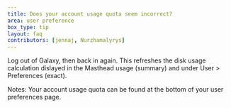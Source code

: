```yaml
---
title: Does your account usage quota seem incorrect?
area: user preference
box_type: tip
layout: faq
contributors: [jennaj, Nurzhamalyrys]
---
```


Log out of Galaxy, then back in again. This refreshes the disk usage calculation dislayed in the Masthead usage (summary) and under User > Preferences (exact).

Notes: 
Your account usage quota can be found at the bottom of your user preferences page.
